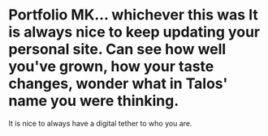 # Portfolio MK… whichever this was It is always nice to keep updating your personal site. Can see how well you've grown, how your taste changes, wonder what in Talos' name you were thinking.

It is nice to always have a digital tether to who you are.